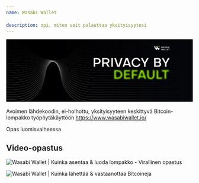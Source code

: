 ```yaml
---
name: Wasabi Wallet

description: opi, miten voit palauttaa yksityisyytesi
---
```


![wasabi](assets/cover.webp)

Avoimen lähdekoodin, ei-holhottu, yksityisyyteen keskittyvä Bitcoin-lompakko työpöytäkäyttöön
https://www.wasabiwallet.io/

Opas luomisvaiheessa

## Video-opastus

![Wasabi Wallet | Kuinka asentaa & luoda lompakko - Virallinen opastus](https://youtu.be/QHIpEYYqddE)

![Wasabi Wallet | Kuinka lähettää & vastaanottaa Bitcoineja](https://youtu.be/UbOAbXjzBJg)